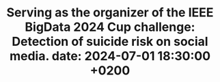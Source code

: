 ---
title: >-
   Serving as the organizer of the IEEE BigData 2024 Cup challenge: Detection of suicide risk on social media. 
   date: 2024-07-01 18:30:00 +0200
---